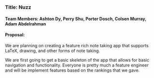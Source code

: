 ### Title: Nuzz
#### Team Members: Ashton Dy, Perry Shu, Porter Dosch, Colsen Murray, Adam Abdelrahman

#### Proposal:
We are planning on creating a feature rich note taking app that supports LaTeX, drawing, and other forms of note taking. 

We are first going to get a basic skeleton of the app that allows for basic navigation and functionality. Everyone is pretty much a feature engineer and will be implement features based on the rankings that we gave.
